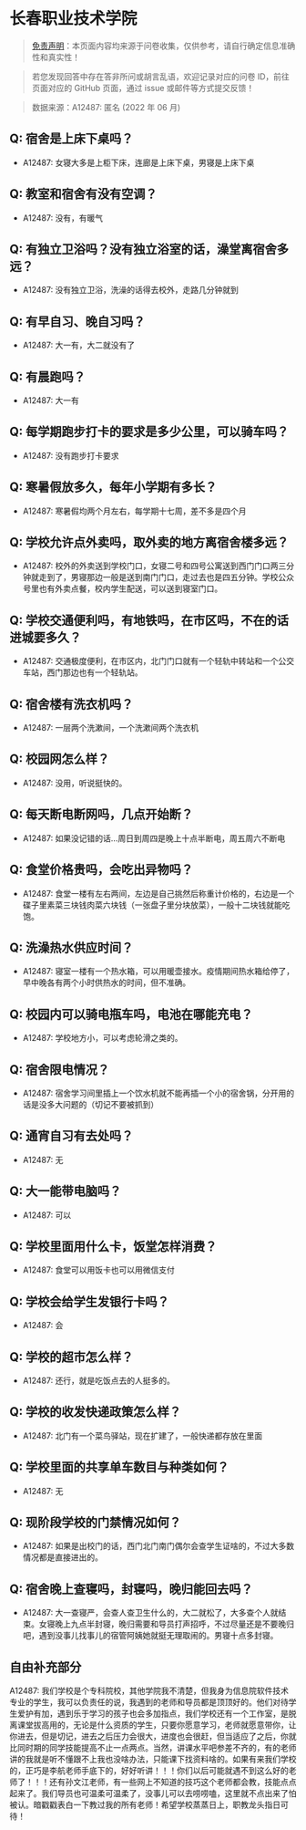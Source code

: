 # 长春职业技术学院

> [免责声明](https://colleges.chat/#_3)：本页面内容均来源于问卷收集，仅供参考，请自行确定信息准确性和真实性！

> 若您发现回答中存在答非所问或胡言乱语，欢迎记录对应的问卷 ID，前往页面对应的 GitHub 页面，通过 issue 或邮件等方式提交反馈！

> 数据来源：A12487: 匿名 (2022 年 06 月)

## Q: 宿舍是上床下桌吗？

- A12487: 女寝大多是上柜下床，连廊是上床下桌，男寝是上床下桌

## Q: 教室和宿舍有没有空调？

- A12487: 没有，有暖气

## Q: 有独立卫浴吗？没有独立浴室的话，澡堂离宿舍多远？

- A12487: 没有独立卫浴，洗澡的话得去校外，走路几分钟就到

## Q: 有早自习、晚自习吗？

- A12487: 大一有，大二就没有了

## Q: 有晨跑吗？

- A12487: 大一有

## Q: 每学期跑步打卡的要求是多少公里，可以骑车吗？

- A12487: 没有跑步打卡要求

## Q: 寒暑假放多久，每年小学期有多长？

- A12487: 寒暑假均两个月左右，每学期十七周，差不多是四个月

## Q: 学校允许点外卖吗，取外卖的地方离宿舍楼多远？

- A12487: 校外的外卖送到学校门口，女寝二号和四号公寓送到西门门口两三分钟就走到了，男寝那边一般是送到南门门口，走过去也是四五分钟。学校公众号里也有外卖点餐，校内学生配送，可以送到寝室门口。

## Q: 学校交通便利吗，有地铁吗，在市区吗，不在的话进城要多久？

- A12487: 交通极度便利，在市区内，北门门口就有一个轻轨中转站和一个公交车站，西门那边也有一个轻轨站。

## Q: 宿舍楼有洗衣机吗？

- A12487: 一层两个洗漱间，一个洗漱间两个洗衣机

## Q: 校园网怎么样？

- A12487: 没用，听说挺快的。

## Q: 每天断电断网吗，几点开始断？

- A12487: 如果没记错的话…周日到周四是晚上十点半断电，周五周六不断电

## Q: 食堂价格贵吗，会吃出异物吗？

- A12487: 食堂一楼有左右两间，左边是自己挑然后称重计价格的，右边是一个碟子里素菜三块钱肉菜六块钱（一张盘子里分块放菜），一般十二块钱就能吃饱。

## Q: 洗澡热水供应时间？

- A12487: 寝室一楼有一个热水箱，可以用暖壶接水。疫情期间热水箱给停了，早中晚各有两个小时供热水的时间，但不准确。

## Q: 校园内可以骑电瓶车吗，电池在哪能充电？

- A12487: 学校地方小，可以考虑轮滑之类的。

## Q: 宿舍限电情况？

- A12487: 宿舍学习间里插上一个饮水机就不能再插一个小的宿舍锅，分开用的话是没多大问题的（切记不要被抓到）

## Q: 通宵自习有去处吗？

- A12487: 无

## Q: 大一能带电脑吗？

- A12487: 可以

## Q: 学校里面用什么卡，饭堂怎样消费？

- A12487: 食堂可以用饭卡也可以用微信支付

## Q: 学校会给学生发银行卡吗？

- A12487: 会

## Q: 学校的超市怎么样？

- A12487: 还行，就是吃饭点去的人挺多的。

## Q: 学校的收发快递政策怎么样？

- A12487: 北门有一个菜鸟驿站，现在扩建了，一般快递都存放在里面

## Q: 学校里面的共享单车数目与种类如何？

- A12487: 无

## Q: 现阶段学校的门禁情况如何？

- A12487: 如果是出校门的话，西门北门南门偶尔会查学生证啥的，不过大多数情况都是直接进出的。

## Q: 宿舍晚上查寝吗，封寝吗，晚归能回去吗？

- A12487: 大一查寝严，会查人查卫生什么的，大二就松了，大多查个人就结束。女寝晚上九点半封寝，晚归需要和导员打声招呼，不过尽量还是不要晚归吧，遇到没事儿找事儿的宿管阿姨她就挺无理取闹的。男寝十点多封寝。

## 自由补充部分

A12487: 我们学校是个专科院校，其他学院我不清楚，但我身为信息院软件技术专业的学生，我可以负责任的说，我遇到的老师和导员都是顶顶好的。他们对待学生爱护有加，遇到乐于学习的孩子也会多加指点，我们学校还有一个工作室，是脱离课堂拔高用的，无论是什么资质的学生，只要你愿意学习，老师就愿意带你，让你进去，但是切记，进去之后压力会很大，进度也会很赶，但当适应了之后，你就比同时期的同学技能提高不止一点两点。当然，讲课水平吧参差不齐的，有的老师讲的我就是听不懂跟不上我也没啥办法，只能课下找资料啥的。如果有来我们学校的，正巧是李航老师手底下的，好好听讲！！！你们以后可能就遇不到这么好的老师了！！！还有孙文江老师，有一些网上不知道的技巧这个老师都会教，技能点点起来了。我们导员也可温柔可温柔了，没事儿可以去唠唠嗑，这里就不点出来了怕被认。暗戳戳表白一下教过我的所有老师！希望学校蒸蒸日上，职教龙头指日可待！